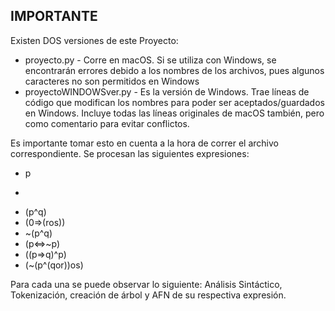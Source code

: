 ## IMPORTANTE

Existen DOS versiones de este Proyecto:
- proyecto.py - Corre en macOS. Si se utiliza con Windows, se encontrarán errores debido a los nombres de los archivos, pues algunos caracteres no son permitidos en Windows
- proyectoWINDOWSver.py - Es la versión de Windows. Trae líneas de código que modifican los nombres para poder ser aceptados/guardados en Windows. Incluye todas las líneas originales de macOS también, pero como comentario para evitar conflictos.

Es importante tomar esto en cuenta a la hora de correr el archivo correspondiente.
Se procesan las siguientes expresiones:
- p
- ~~~p
- (p^q)
- (0=>(ros))
- ~(p^q)
- (p<=>~p)
- ((p=>q)^p)
- (~(p^(qor))os)

Para cada una se puede observar lo siguiente: Análisis Sintáctico, Tokenización, creación de árbol y AFN de su respectiva expresión.